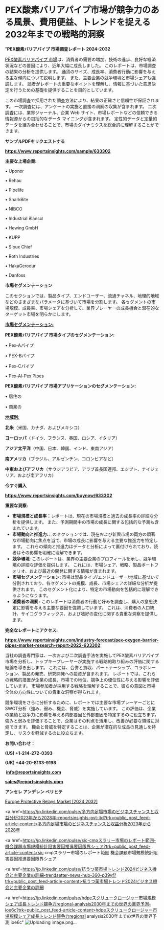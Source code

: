 # PEX酸素バリアパイプ市場が競争力のある風景、費用便益、トレンドを捉える2032年までの戦略的洞察

"<strong>PEX酸素バリアパイプ 市場調査レポート 2024-2032</strong>

<a href=https://www.reportsinsights.com/sample/633302>PEX酸素バリアパイプ 市場</a>は、消費者の需要の増加、技術の進歩、良好な経済状況などの要因により、近年大幅に成長しました。 このレポートは、市場調査の結果の分析を提供します。 通貨のサイズ、成長率、消費者行動に影響を与える主な傾向について説明します。 また、主要企業の競争環境と市場シェアも強調します。 読者がレポートの重要なポイントを理解し、情報に基づいた意思決定を行うための基礎を提供することを目的としています。

この市場調査で採用された調査方法により、結果の正確さと信頼性が保証されます。 一次調査には、アンケートの実施と直接の洞察の収集が含まれます。 二次調査には、業界ジャーナル、企業 Web サイト、市場レポートなどの信頼できる情報源からの包括的なデータ マイニングが含まれます。 定性的データと定量的データを組み合わせることで、市場のダイナミクスを総合的に理解することができます。

<strong><b>サンプルPDFをリクエストする</b></strong>

<a href=https://www.reportsinsights.com/sample/633302><strong><u>https://www.reportsinsights.com/sample/633302</u></strong></a>

<strong>主要な上場企業:</strong>

• Uponor

• Rehau

• Pipelife

• SharkBite

• NIBCO

• Industrial Blansol

• Hewing GmbH

• KUPP

• Sioux Chief

• Roth Industries

• HakaGerodur

• Danfoss

<strong>市場セグメンテーション</strong>

このセクションでは、製品タイプ、エンドユーザー、流通チャネル、地理的地域などのさまざまなパラメータに基づいて市場を分割します。 各セグメントの市場規模、成長率、市場シェアを分析して、業界プレーヤーの成長機会と潜在的なターゲット市場を明らかにします。

<strong><u>市場セグメンテーション</u></strong><strong><u>:</u></strong>

<strong>PEX酸素バリアパイプ 市場タイプのセグメンテーション:</strong>

• Pex-Aパイプ

• PEX-Bパイプ

• Pex-Cパイプ

• Pex-Al-Pex Pipes

<strong>PEX酸素バリアパイプ 市場アプリケーションのセグメンテーション:</strong>

• 居住の

• 商業の

<strong><u>地域別</u></strong><strong><u>:</u></strong>

<strong>北米</strong>（米国、カナダ、およびメキシコ）

<strong>ヨーロッパ</strong>（ドイツ、フランス、英国、ロシア、イタリア）

<strong>アジア太平洋</strong>（中国、日本、韓国、インド、東南アジア）

<strong>南アメリカ</strong>（ブラジル、アルゼンチン、コロンビアなど）

<strong>中東およびアフリカ</strong>（サウジアラビア、アラブ首長国連邦、エジプト、ナイジェリア、および南アフリカ）

<strong>今すぐ購入</strong>

<a href=https://www.reportsinsights.com/buynow/633302><strong><u>https://www.reportsinsights.com/buynow/633302</u></strong></a>

<strong>重要な洞察:</strong>
<ul>
  <li><strong>市場規模と成長率：</strong>レポートは、現在の市場規模と過去の成長率の詳細な分析を提供します。 また、予測期間中の市場の成長に関する包括的な予測も含まれています。</li>
  <li><strong>市場動向と推進力:</strong>このセクションでは、現在および新興市場の両方の顕著な市場動向に焦点を当て、市場の成長に影響を与える主要な推進力を特定します。 これらの傾向と推進力はデータと分析によって裏付けられており、読者はその影響を明確に理解できます。</li>
  <li><strong>競争環境</strong>: このレポートは、業界の主要企業のプロフィールを示し、競争環境の詳細な評価を提供します。 これには、市場シェア、戦略、製品ポートフォリオ、および最近の開発に関する情報が含まれます。</li>
  <li><strong>市場セグメンテーション: </strong>市場は製品タイプ/エンドユーザー/地域に基づいて分割されており、各セグメントの規模、成長、市場シェアの詳細な分析が提供されます。 このセグメント化により、特定の市場動向を包括的に理解できるようになります。</li>
  <li><strong>消費者の洞察 : </strong>このレポートは消費者の行動と好みを調査し、購入の意思決定に影響を与える主要な要因を強調しています。 これは、消費者の人口統計、サイコグラフィックス、および嗜好の変化に関する貴重な洞察を提供します。</li>
</ul>
<strong>完全なレポートにアクセス:</strong>

<a href=https://www.reportsinsights.com/industry-forecast/pex-oxygen-barrier-pipes-market-research-report-2022-633302><strong><u><b>https://www.reportsinsights.com/industry-forecast/pex-oxygen-barrier-pipes-market-research-report-2022-633302</b></u></strong></a>

当社の調査専門家は、一次および二次調査手法を実施してPEX酸素バリアパイプ市場を分析し、トップキープレーヤーが実施する戦略的取り組みの評価に関する結論を導き出します。 これには、合併と買収、パートナーシップ、コラボレーション、製品の発売、研究開発への投資が含まれます。 レポートでは、これらの戦略的措置が企業の成長、市場での地位、競争上の優位性に与える影響を評価しています。 市場参加者が採用する戦略を理解することで、彼らの意図と市場全体の方向性についての貴重な洞察が得られます。

競争環境をさらに分析するために、レポートでは主要な市場プレーヤーごとにSWOT分析（強み、弱み、機会、脅威）を実施しています。 この評価は、企業の業績と競争力に影響を与える内部要因と外部要因を特定するのに役立ちます。 強みと弱みを評価することで、企業はその利点を活用し、改善が必要な領域に対処できます。 機会と脅威を特定することは、企業が潜在的な成長の見通しを特定し、リスクを軽減するのに役立ちます。

<strong>お問い合わせ：</strong>

<strong>(US) +1-214-272-0393</strong>

<strong>(UK) +44-20-8133-9198</strong>

<strong> </strong><a href=info@reportsinsights.com><strong><u>info@reportsinsights.com</u></strong></a>

<a href=sales@reportsinsights.com><strong><u>sales@reportsinsights.com</u></strong></a>

<strong>アンセレ アンデレン ベリヒテ</strong>

<a href=https://www.linkedin.com/pulse/europe-protective-relays-market-latest-trends-bchdf/>Europe Protective Relays Market [2024 2032]</a>

<a href=https://jp.linkedin.com/pulse/多方向足場市場のビジネスチャンスと収益分析2023年から2028年-reportsinsights-pvt-ltd?trk=public_post_feed-article-content>多方向足場市場のビジネスチャンスと収益分析2023年から2028年</a>

<a href=https://jp.linkedin.com/pulse/sic-cmpスラリー市場のレポート範囲-機会課題市場規模統計阻害要因推進要因限界シェア?trk=public_post_feed-article-content>sic cmpスラリー市場のレポート範囲 機会課題市場規模統計阻害要因推進要因限界シェア</a>

<a href=https://jp.linkedin.com/pulse/抗うつ薬市場トレンド2024ビジネス機会と主要企業の詳細-trendsetter-news-hub-360-p39yf?trk=public_post_feed-article-content>抗うつ薬市場トレンド2024ビジネス機会と主要企業の詳細</a>

<a href=https://jp.linkedin.com/pulse/hdpeスクリュークロージャー市場規模シェア成長トレンド競争力regional-analysis2030年までの世界の業界予測-ioe6c?trk=public_post_feed-article-content>hdpeスクリュークロージャー市場規模シェア成長トレンド競争力regional analysis2030年までの世界の業界予測 ioe6c</a>"
![Uploading image.png…]()
